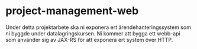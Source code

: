 # project-management-web
Under detta projektarbete ska ni exponera ert ärendehanteringssystem som ni byggde under datalagringskursen. Ni kommer att bygga ett webb-api som använder sig av JAX-RS för att exponera ert system över HTTP.
